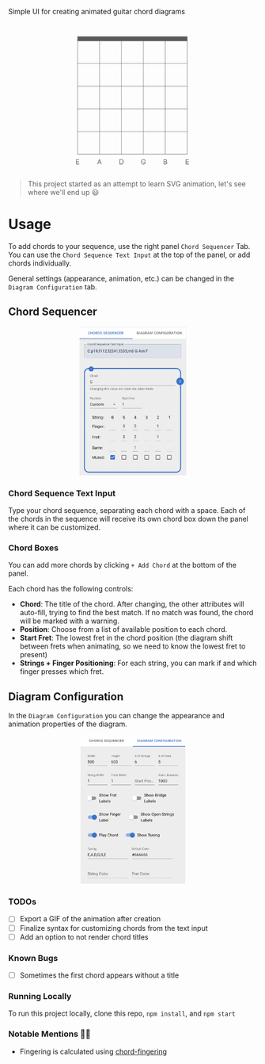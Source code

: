 Simple UI for creating animated guitar chord diagrams

<p align="center">
    <img src="/docs/DiagramGif.gif" alt="Animated Guitar Chord Diagram" height="300"/>
</p>

> This project started as an attempt to learn SVG animation, let's see where we'll end up :smiley:

# Usage

To add chords to your sequence, use the right panel `Chord Sequencer` Tab.
You can use the `Chord Sequence Text Input` at the top of the panel, or add chords individually.

General settings (appearance, animation, etc.) can be changed in the `Diagram Configuration` tab.

## Chord Sequencer

<p align="center">
<img src="/docs/ChordSequencerUI.png" alt="Chords Text Input and Chord Box" height="300"/>
</p>

### Chord Sequence Text Input

Type your chord sequence, separating each chord with a space. 
Each of the chords in the sequence will receive its own chord box down the panel where it can be customized.

### Chord Boxes

You can add more chords by clicking `+ Add Chord` at the bottom of the panel.

Each chord has the following controls:
- **Chord**: The title of the chord. After changing, the other attributes will auto-fill, trying to find the best match. If no match was found, the chord will be marked with a warning.
- **Position**: Choose from a list of available position to each chord.
- **Start Fret**: The lowest fret in the chord position (the diagram shift between frets when animating, so we need to know the lowest fret to present)
- **Strings + Finger Positioning**: For each string, you can mark if and which finger presses which fret.

## Diagram Configuration
In the `Diagram Configuration` you can change the appearance and animation properties of the diagram.

<p align="center">
<img src="/docs/DiagramConfigurationUI.png" alt="Diagram Configuration" height="300"/>
</p>

### TODOs

- [ ] Export a GIF of the animation after creation
- [ ] Finalize syntax for customizing chords from the text input
- [ ] Add an option to not render chord titles

### Known Bugs

- [ ] Sometimes the first chord appears without a title


### Running Locally

To run this project locally, clone this repo, `npm install`, and `npm start`

### Notable Mentions :clap::clap:

- Fingering is calculated using [chord-fingering](https://github.com/hyvyys/chord-fingering)